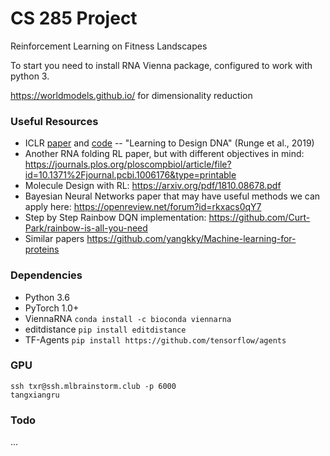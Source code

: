 # CS 285 Project

Reinforcement Learning on Fitness Landscapes

To start you need to install RNA Vienna package, configured to work with python 3. 

https://worldmodels.github.io/ for dimensionality reduction

### Useful Resources
* ICLR [paper](https://openreview.net/pdf?id=ByfyHh05tQ) and [code](https://github.com/automl/learna) -- "Learning to Design DNA" (Runge et al., 2019)
* Another RNA folding RL paper, but with different objectives in mind: https://journals.plos.org/ploscompbiol/article/file?id=10.1371%2Fjournal.pcbi.1006176&type=printable
* Molecule Design with RL: https://arxiv.org/pdf/1810.08678.pdf
* Bayesian Neural Networks paper that may have useful methods we can apply here: https://openreview.net/forum?id=rkxacs0qY7
* Step by Step Rainbow DQN implementation: https://github.com/Curt-Park/rainbow-is-all-you-need
* Similar papers https://github.com/yangkky/Machine-learning-for-proteins


### Dependencies
* Python 3.6
* PyTorch 1.0+
* ViennaRNA  `conda install -c bioconda viennarna`
* editdistance  `pip install editdistance`
* TF-Agents `pip install https://github.com/tensorflow/agents`

### GPU
```
ssh txr@ssh.mlbrainstorm.club -p 6000
tangxiangru
```

### Todo
...
